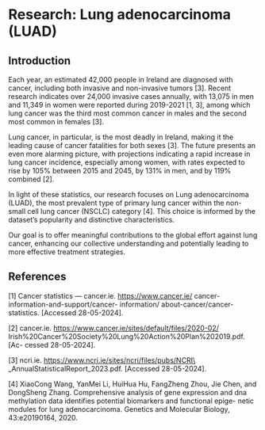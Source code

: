 # Research: Lung adenocarcinoma (LUAD)

## Introduction

Each year, an estimated 42,000 people in Ireland are diagnosed with cancer, including both 
invasive and non-invasive tumors [3]. Recent research indicates over 24,000 invasive cases 
annually, with 13,075 in men and 11,349 in women were reported during 2019-2021 [1, 3], among 
which lung cancer was the third most common cancer in males and the second most common in 
females [3].

Lung cancer, in particular, is the most deadly in Ireland, making it the leading cause of cancer
fatalities for both sexes [3]. The future presents an even more alarming picture, with 
projections indicating a rapid increase in lung cancer incidence, especially among women, with 
rates expected to rise by 105% between 2015 and 2045, by 131% in men, and by 119% combined [2].

In light of these statistics, our research focuses on Lung adenocarcinoma (LUAD), the most 
prevalent type of primary lung cancer within the non-small cell lung cancer (NSCLC) category 
[4]. This choice is informed by the dataset’s popularity and distinctive characteristics.

Our goal is to offer meaningful contributions to the global effort against lung cancer, 
enhancing our collective understanding and potentially leading to more effective treatment 
strategies.


## References

[1] Cancer statistics — cancer.ie. https://www.cancer.ie/ cancer-information-and-support/cancer-
information/ about-cancer/cancer-statistics. [Accessed 28-05-2024].

[2] cancer.ie. https://www.cancer.ie/sites/default/files/2020-02/
Irish%20Cancer%20Society%20Lung%20Action%20Plan%202019.pdf. [Ac- cessed 28-05-2024]. 

[3] ncri.ie. https://www.ncri.ie/sites/ncri/files/pubs/NCRI\ _AnnualStatisticalReport\_2023.pdf.
[Accessed 28-05-2024]. 

[4] XiaoCong Wang, YanMei Li, HuiHua Hu, FangZheng Zhou, Jie Chen, and DongSheng Zhang.
Comprehensive analysis of gene expression and dna methylation data identifies potential
biomarkers and functional epige- netic modules for lung adenocarcinoma. Genetics and Molecular
Biology, 43:e20190164, 2020.
